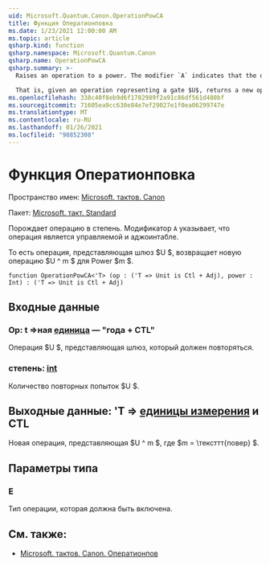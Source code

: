 ```yaml
---
uid: Microsoft.Quantum.Canon.OperationPowCA
title: Функция Оператионповка
ms.date: 1/23/2021 12:00:00 AM
ms.topic: article
qsharp.kind: function
qsharp.namespace: Microsoft.Quantum.Canon
qsharp.name: OperationPowCA
qsharp.summary: >-
  Raises an operation to a power. The modifier `A` indicates that the operation is controllable and adjointable.

  That is, given an operation representing a gate $U$, returns a new operation $U^m$ for a power $m$.
ms.openlocfilehash: 338c40f8eb9d6f1782989f2a91c86df561d480bf
ms.sourcegitcommit: 71605ea9cc630e84e7ef29027e1f0ea06299747e
ms.translationtype: MT
ms.contentlocale: ru-RU
ms.lasthandoff: 01/26/2021
ms.locfileid: "98852308"
---
```

# <a name="operationpowca-function"></a>Функция Оператионповка

Пространство имен: [Microsoft. тактов. Canon](xref:Microsoft.Quantum.Canon)

Пакет: [Microsoft. такт. Standard](https://nuget.org/packages/Microsoft.Quantum.Standard)


Порождает операцию в степень.
Модификатор `A` указывает, что операция является управляемой и аджоинтабле.

То есть операция, представляющая шлюз $U $, возвращает новую операцию $U ^ m $ для Power $m $.

```qsharp
function OperationPowCA<'T> (op : ('T => Unit is Ctl + Adj), power : Int) : ('T => Unit is Ctl + Adj)
```


## <a name="input"></a>Входные данные

### <a name="op--t--unit--is-adj--ctl"></a>Op: t =>ная [единица](xref:microsoft.quantum.lang-ref.unit)  — "года + CTL"

Операция $U $, представляющая шлюз, который должен повторяться.


### <a name="power--int"></a>степень: [int](xref:microsoft.quantum.lang-ref.int)

Количество повторных попыток $U $.



## <a name="output--t--unit--is-adj--ctl"></a>Выходные данные: 'T => [единицы измерения](xref:microsoft.quantum.lang-ref.unit)  и CTL

Новая операция, представляющая $U ^ m $, где $m = \тексттт{повер} $.

## <a name="type-parameters"></a>Параметры типа

### <a name="t"></a>Е

Тип операции, которая должна быть включена.

## <a name="see-also"></a>См. также:

- [Microsoft. тактов. Canon. Оператионпов](xref:Microsoft.Quantum.Canon.OperationPow)